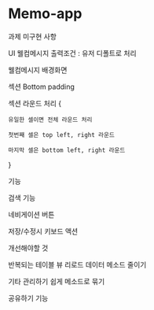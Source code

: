 # Memo-app
과제 미구현 사항

UI
웰컴메시지 출력조건 : 유저 디폴트로 처리

웰컴메시지 배경화면

섹션 Bottom padding


섹션 라운드 처리 {

	유일한 셀이면 전체 라운드 처리
	
	첫번째 셀은 top left, right 라운드
	
	마지막 셀은 bottom left, right 라운드
	
}


기능

검색 기능

네비게이션 버튼 

저장/수정시 키보드 액션


개선해야할 것

반복되는 테이블 뷰 리로드 데이터 메소드 줄이기

기타 관리하기 쉽게 메소드로 묶기

공유하기 기능

